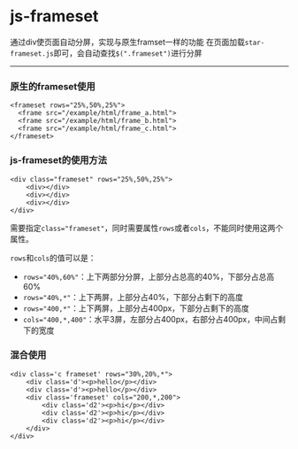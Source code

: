 js-frameset
===========

通过div使页面自动分屏，实现与原生framset一样的功能
在页面加载`star-frameset.js`即可，会自动查找`$(".frameset")`进行分屏

---

### 原生的frameset使用
```
<frameset rows="25%,50%,25%">
  <frame src="/example/html/frame_a.html">
  <frame src="/example/html/frame_b.html">
  <frame src="/example/html/frame_c.html">
</frameset>
```

### js-frameset的使用方法
```
<div class="frameset" rows="25%,50%,25%">
    <div></div>
    <div></div>
    <div></div>
</div>
```

需要指定`class="frameset"`，同时需要属性`rows`或者`cols`，不能同时使用这两个属性。

`rows`和`cols`的值可以是：
- `rows="40%,60%"`：上下两部分分屏，上部分占总高的40%，下部分占总高60%
- `rows="40%,*"`：上下两屏，上部分占40%，下部分占剩下的高度
- `rows="400,*"`：上下两屏，上部分占400px，下部分占剩下的高度
- `cols="400,*,400"`：水平3屏，左部分占400px，右部分占400px，中间占剩下的宽度

### 混合使用
```
<div class='c frameset' rows="30%,20%,*">
    <div class='d'><p>hello</p></div>
    <div class='d'><p>hello</p></div>
    <div class='frameset' cols="200,*,200">
        <div class='d2'><p>hi</p></div>
        <div class='d2'><p>hi</p></div>
        <div class='d2'><p>hi</p></div>
    </div>
</div>
```
